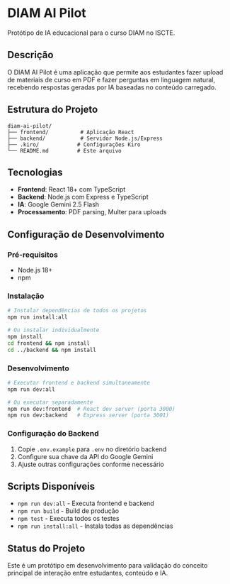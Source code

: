 # DIAM AI Pilot

Protótipo de IA educacional para o curso DIAM no ISCTE.

## Descrição

O DIAM AI Pilot é uma aplicação que permite aos estudantes fazer upload de materiais de curso em PDF e fazer perguntas em linguagem natural, recebendo respostas geradas por IA baseadas no conteúdo carregado.

## Estrutura do Projeto

```
diam-ai-pilot/
├── frontend/          # Aplicação React
├── backend/           # Servidor Node.js/Express
├── .kiro/            # Configurações Kiro
└── README.md         # Este arquivo
```

## Tecnologias

- **Frontend**: React 18+ com TypeScript
- **Backend**: Node.js com Express e TypeScript
- **IA**: Google Gemini 2.5 Flash
- **Processamento**: PDF parsing, Multer para uploads

## Configuração de Desenvolvimento

### Pré-requisitos
- Node.js 18+
- npm

### Instalação
```bash
# Instalar dependências de todos os projetos
npm run install:all

# Ou instalar individualmente
npm install
cd frontend && npm install
cd ../backend && npm install
```

### Desenvolvimento
```bash
# Executar frontend e backend simultaneamente
npm run dev:all

# Ou executar separadamente
npm run dev:frontend  # React dev server (porta 3000)
npm run dev:backend   # Express server (porta 3001)
```

### Configuração do Backend
1. Copie `.env.example` para `.env` no diretório backend
2. Configure sua chave da API do Google Gemini
3. Ajuste outras configurações conforme necessário

## Scripts Disponíveis

- `npm run dev:all` - Executa frontend e backend
- `npm run build` - Build de produção
- `npm test` - Executa todos os testes
- `npm run install:all` - Instala todas as dependências

## Status do Projeto

Este é um protótipo em desenvolvimento para validação do conceito principal de interação entre estudantes, conteúdo e IA.